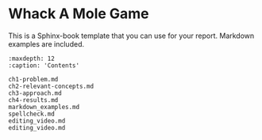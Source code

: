 # Whack A Mole Game

This is a Sphinx-book template that you can use for your report. Markdown examples are included.

```{toctree}
:maxdepth: 12
:caption: 'Contents'

ch1-problem.md
ch2-relevant-concepts.md
ch3-approach.md
ch4-results.md
markdown_examples.md
spellcheck.md
editing_video.md
editing_video.md

```
